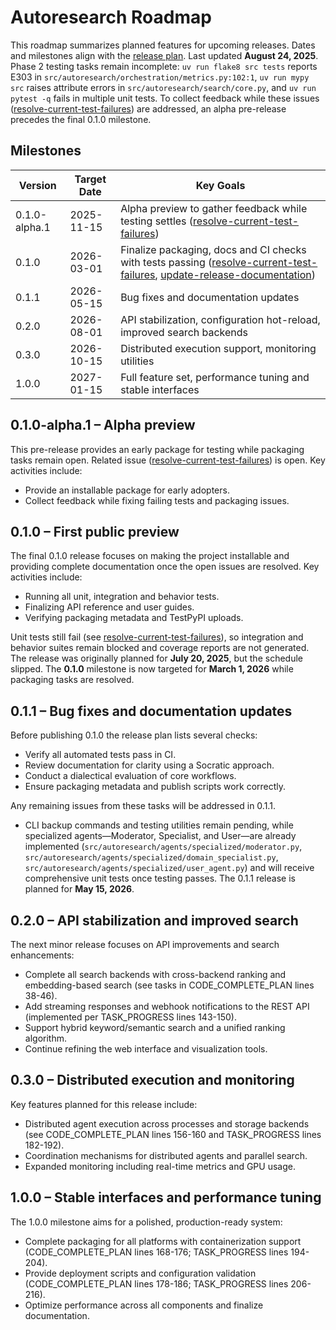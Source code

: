 # Autoresearch Roadmap

This roadmap summarizes planned features for upcoming releases. Dates and milestones align with the [release plan](docs/release_plan.md).
Last updated **August 24, 2025**.
Phase 2 testing tasks remain incomplete: `uv run flake8 src tests` reports
E303 in `src/autoresearch/orchestration/metrics.py:102:1`, `uv run mypy src`
raises attribute errors in `src/autoresearch/search/core.py`, and `uv run
pytest -q` fails in multiple unit tests. To collect feedback while these
issues
([resolve-current-test-failures](issues/resolve-current-test-failures.md))
are addressed, an alpha pre-release precedes the final 0.1.0 milestone.
## Milestones

| Version | Target Date | Key Goals |
| ------- | ----------- | --------- |
| 0.1.0-alpha.1 | 2025-11-15 | Alpha preview to gather feedback while testing settles ([resolve-current-test-failures](issues/resolve-current-test-failures.md)) |
| 0.1.0 | 2026-03-01 | Finalize packaging, docs and CI checks with tests passing ([resolve-current-test-failures](issues/resolve-current-test-failures.md), [update-release-documentation](issues/update-release-documentation.md)) |
| 0.1.1 | 2026-05-15 | Bug fixes and documentation updates |
| 0.2.0 | 2026-08-01 | API stabilization, configuration hot-reload, improved search backends |
| 0.3.0 | 2026-10-15 | Distributed execution support, monitoring utilities |
| 1.0.0 | 2027-01-15 | Full feature set, performance tuning and stable interfaces |

## 0.1.0-alpha.1 – Alpha preview

This pre-release provides an early package for testing while packaging tasks
remain open. Related issue
([resolve-current-test-failures](issues/resolve-current-test-failures.md)) is
open. Key activities include:

- Provide an installable package for early adopters.
- Collect feedback while fixing failing tests and packaging issues.

## 0.1.0 – First public preview

The final 0.1.0 release focuses on making the project installable and
providing complete documentation once the open issues are resolved. Key
activities include:

- Running all unit, integration and behavior tests.
- Finalizing API reference and user guides.
- Verifying packaging metadata and TestPyPI uploads.

Unit tests still fail (see
[resolve-current-test-failures](issues/resolve-current-test-failures.md)),
so integration and behavior suites remain blocked and coverage reports are
not generated. The release was originally planned for **July 20, 2025**, but
the schedule slipped. The **0.1.0** milestone is now targeted for **March 1,
2026** while packaging tasks are resolved.

## 0.1.1 – Bug fixes and documentation updates

Before publishing 0.1.0 the release plan lists several checks:
- Verify all automated tests pass in CI.
- Review documentation for clarity using a Socratic approach.
- Conduct a dialectical evaluation of core workflows.
- Ensure packaging metadata and publish scripts work correctly.

Any remaining issues from these tasks will be addressed in 0.1.1.
- CLI backup commands and testing utilities remain pending, while specialized agents—Moderator, Specialist, and User—are already implemented (`src/autoresearch/agents/specialized/moderator.py`, `src/autoresearch/agents/specialized/domain_specialist.py`, `src/autoresearch/agents/specialized/user_agent.py`) and will receive comprehensive unit tests once testing passes.
The 0.1.1 release is planned for **May 15, 2026**.

## 0.2.0 – API stabilization and improved search

The next minor release focuses on API improvements and search enhancements:
- Complete all search backends with cross-backend ranking and embedding-based search (see tasks in CODE_COMPLETE_PLAN lines 38-46).
- Add streaming responses and webhook notifications to the REST API (implemented per TASK_PROGRESS lines 143-150).
- Support hybrid keyword/semantic search and a unified ranking algorithm.
- Continue refining the web interface and visualization tools.

## 0.3.0 – Distributed execution and monitoring

Key features planned for this release include:
- Distributed agent execution across processes and storage backends (see CODE_COMPLETE_PLAN lines 156-160 and TASK_PROGRESS lines 182-192).
- Coordination mechanisms for distributed agents and parallel search.
- Expanded monitoring including real-time metrics and GPU usage.

## 1.0.0 – Stable interfaces and performance tuning

The 1.0.0 milestone aims for a polished, production-ready system:
- Complete packaging for all platforms with containerization support (CODE_COMPLETE_PLAN lines 168-176; TASK_PROGRESS lines 194-204).
- Provide deployment scripts and configuration validation (CODE_COMPLETE_PLAN lines 178-186; TASK_PROGRESS lines 206-216).
- Optimize performance across all components and finalize documentation.

